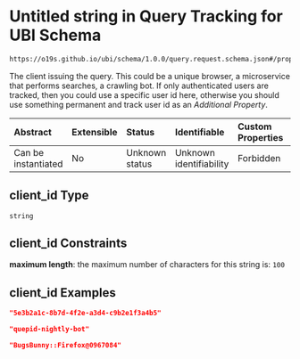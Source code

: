 # Untitled string in Query Tracking for UBI Schema

```txt
https://o19s.github.io/ubi/schema/1.0.0/query.request.schema.json#/properties/client_id
```

The client issuing the query.  This could be a unique browser, a microservice that performs searches, a crawling bot. If only authenticated users are tracked, then you could use a specific user id here, otherwise you should use something permanent and track user id as an *Additional Property*.

| Abstract            | Extensible | Status         | Identifiable            | Custom Properties | Additional Properties | Access Restrictions | Defined In                                                                                      |
| :------------------ | :--------- | :------------- | :---------------------- | :---------------- | :-------------------- | :------------------ | :---------------------------------------------------------------------------------------------- |
| Can be instantiated | No         | Unknown status | Unknown identifiability | Forbidden         | Allowed               | none                | [query.request.schema.json\*](../../out/1.0.0/query.request.schema.json "open original schema") |

## client\_id Type

`string`

## client\_id Constraints

**maximum length**: the maximum number of characters for this string is: `100`

## client\_id Examples

```json
"5e3b2a1c-8b7d-4f2e-a3d4-c9b2e1f3a4b5"
```

```json
"quepid-nightly-bot"
```

```json
"BugsBunny::Firefox@0967084"
```
